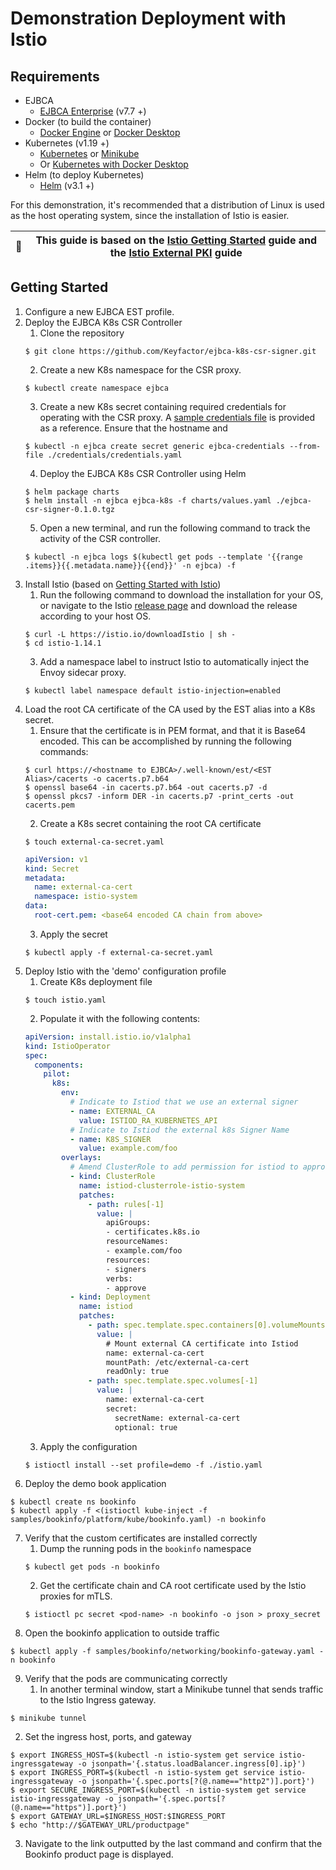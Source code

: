 # Demonstration Deployment with Istio

## Requirements
* EJBCA
    * [EJBCA Enterprise](https://www.primekey.com/products/ejbca-enterprise/) (v7.7 +)
* Docker (to build the container)
    * [Docker Engine](https://docs.docker.com/engine/install/) or [Docker Desktop](https://docs.docker.com/desktop/)
* Kubernetes (v1.19 +)
    * [Kubernetes](https://kubernetes.io/docs/tasks/tools/) or [Minikube](https://minikube.sigs.k8s.io/docs/start/)
    * Or [Kubernetes with Docker Desktop](https://docs.docker.com/desktop/kubernetes/)
* Helm (to deploy Kubernetes)
    * [Helm](https://helm.sh/docs/intro/install/) (v3.1 +)

For this demonstration, it's recommended that a distribution of Linux is used as the host
operating system, since the installation of Istio is easier.

| :memo:        | This guide is based on the [Istio Getting Started](https://istio.io/latest/docs/setup/getting-started/) guide and the [Istio External PKI](https://istio.io/latest/docs/tasks/security/cert-management/custom-ca-k8s/) guide |
|---------------|------------------------------------------------------------------------------------------------------------------------------------------------------------------------------------------------------------------------------|

## Getting Started
1. Configure a new EJBCA EST profile.
2. Deploy the EJBCA K8s CSR Controller
   1. Clone the repository
    ```shell
    $ git clone https://github.com/Keyfactor/ejbca-k8s-csr-signer.git
    ```
   2. Create a new K8s namespace for the CSR proxy.
    ```shell
    $ kubectl create namespace ejbca
    ```
   3. Create a new K8s secret containing required credentials for operating with the CSR proxy. A [sample credentials file](https://github.com/Keyfactor/ejbca-k8s-csr-signer/blob/main/credentials/sample.yaml) is provided as a reference. Ensure that the hostname and 
    ```shell
    $ kubectl -n ejbca create secret generic ejbca-credentials --from-file ./credentials/credentials.yaml
    ```
   4. Deploy the EJBCA K8s CSR Controller using Helm
    ```shell
    $ helm package charts
    $ helm install -n ejbca ejbca-k8s -f charts/values.yaml ./ejbca-csr-signer-0.1.0.tgz
    ```
   5. Open a new terminal, and run the following command to track the activity of the CSR controller.
    ```shell
    $ kubectl -n ejbca logs $(kubectl get pods --template '{{range .items}}{{.metadata.name}}{{end}}' -n ejbca) -f
    ```
3. Install Istio (based on [Getting Started with Istio](https://istio.io/latest/docs/setup/getting-started/))
   1. Run the following command to download the installation for your OS, or navigate to the Istio [release page](https://github.com/istio/istio/releases/tag/1.14.1) and download the release according to your host OS.
    ```shell
    $ curl -L https://istio.io/downloadIstio | sh -
    $ cd istio-1.14.1
    ```
   3. Add a namespace label to instruct Istio to automatically inject the Envoy sidecar proxy.
    ```shell
    $ kubectl label namespace default istio-injection=enabled
    ```
4. Load the root CA certificate of the CA used by the EST alias into a K8s secret. 
   1. Ensure that the certificate is in PEM format, and that it is Base64 encoded. This can be accomplished by running the following commands:
    ```shell
    $ curl https://<hostname to EJBCA>/.well-known/est/<EST Alias>/cacerts -o cacerts.p7.b64
    $ openssl base64 -in cacerts.p7.b64 -out cacerts.p7 -d
    $ openssl pkcs7 -inform DER -in cacerts.p7 -print_certs -out cacerts.pem
    ```
   2. Create a K8s secret containing the root CA certificate
    ```shell
    $ touch external-ca-secret.yaml
    ```
    ```yaml
    apiVersion: v1
    kind: Secret
    metadata:
      name: external-ca-cert
      namespace: istio-system
    data:
      root-cert.pem: <base64 encoded CA chain from above>
    ```
   3. Apply the secret
    ```shell
    $ kubectl apply -f external-ca-secret.yaml
    ```
5. Deploy Istio with the 'demo' configuration profile
   1. Create K8s deployment file
    ```shell
    $ touch istio.yaml
    ```
   2. Populate it with the following contents:
    ```yaml
    apiVersion: install.istio.io/v1alpha1
    kind: IstioOperator
    spec:
      components:
        pilot:
          k8s:
            env:
              # Indicate to Istiod that we use an external signer
              - name: EXTERNAL_CA
                value: ISTIOD_RA_KUBERNETES_API
              # Indicate to Istiod the external k8s Signer Name
              - name: K8S_SIGNER
                value: example.com/foo
            overlays:
              # Amend ClusterRole to add permission for istiod to approve certificate signing by custom signer
              - kind: ClusterRole
                name: istiod-clusterrole-istio-system
                patches:
                  - path: rules[-1]
                    value: |
                      apiGroups:
                      - certificates.k8s.io
                      resourceNames:
                      - example.com/foo
                      resources:
                      - signers
                      verbs:
                      - approve
              - kind: Deployment
                name: istiod
                patches:
                  - path: spec.template.spec.containers[0].volumeMounts[-1]
                    value: |
                      # Mount external CA certificate into Istiod
                      name: external-ca-cert
                      mountPath: /etc/external-ca-cert
                      readOnly: true
                  - path: spec.template.spec.volumes[-1]
                    value: |
                      name: external-ca-cert
                      secret:
                        secretName: external-ca-cert
                        optional: true
    ```
   3. Apply the configuration
    ```shell
    $ istioctl install --set profile=demo -f ./istio.yaml
    ```
6. Deploy the demo book application
  ```shell
  $ kubectl create ns bookinfo
  $ kubectl apply -f <(istioctl kube-inject -f samples/bookinfo/platform/kube/bookinfo.yaml) -n bookinfo
  ```
7. Verify that the custom certificates are installed correctly
   1. Dump the running pods in the `bookinfo` namespace
    ```shell
    $ kubectl get pods -n bookinfo
    ```
   2. Get the certificate chain and CA root certificate used by the Istio proxies for mTLS.
    ```shell
    $ istioctl pc secret <pod-name> -n bookinfo -o json > proxy_secret
    ```
8. Open the bookinfo application to outside traffic
```shell
$ kubectl apply -f samples/bookinfo/networking/bookinfo-gateway.yaml -n bookinfo
```
9. Verify that the pods are communicating correctly
   1. In another terminal window, start a Minikube tunnel that sends traffic to the Istio Ingress gateway.
```shell
$ minikube tunnel
```
2. Set the ingress host, ports, and gateway
```shell
$ export INGRESS_HOST=$(kubectl -n istio-system get service istio-ingressgateway -o jsonpath='{.status.loadBalancer.ingress[0].ip}')
$ export INGRESS_PORT=$(kubectl -n istio-system get service istio-ingressgateway -o jsonpath='{.spec.ports[?(@.name=="http2")].port}')
$ export SECURE_INGRESS_PORT=$(kubectl -n istio-system get service istio-ingressgateway -o jsonpath='{.spec.ports[?(@.name=="https")].port}')
$ export GATEWAY_URL=$INGRESS_HOST:$INGRESS_PORT
$ echo "http://$GATEWAY_URL/productpage"
```
   3. Navigate to the link outputted by the last command and confirm that the Bookinfo product page is displayed.
